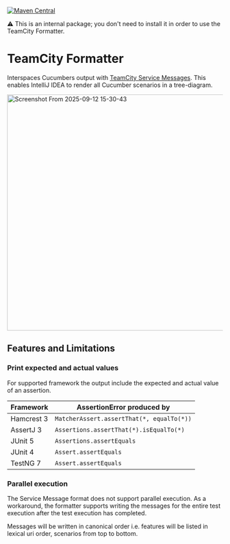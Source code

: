 [![Maven Central](https://img.shields.io/maven-central/v/io.cucumber/teamcity-formatter.svg?label=Maven%20Central)](https://search.maven.org/search?q=g:io.cucumber%20AND%20a:teamcity-formatter)

⚠️ This is an internal package; you don't need to install it in order to use the
TeamCity Formatter.

TeamCity Formatter
==================

Interspaces Cucumbers output
with [TeamCity Service Messages](https://www.jetbrains.com/help/teamcity/service-messages.html).
This enables IntelliJ IDEA to render all Cucumber scenarios in a tree-diagram.

<img width="2060" height="552" alt="Screenshot From 2025-09-12 15-30-43" src="https://github.com/user-attachments/assets/175e8f00-a5a9-4664-a616-f93ce1db6848" />


## Features and Limitations

### Print expected and actual values

For supported framework the output include the expected and actual value of an assertion.

| Framework  | AssertionError produced by                |
|------------|-------------------------------------------| 
| Hamcrest 3 | `MatcherAssert.assertThat(*, equalTo(*))` |
| AssertJ 3  | `Assertions.assertThat(*).isEqualTo(*)`   |
| JUnit 5    | `Assertions.assertEquals`                 |
| JUnit 4    | `Assert.assertEquals`                     |
| TestNG 7   | `Assert.assertEquals`                     |


### Parallel execution

The Service Message format does not support parallel execution. As a workaround,
the formatter supports writing the messages for the entire test execution after
the test execution has completed.

Messages will be written in canonical order i.e. features will be listed in
lexical uri order, scenarios from top to bottom. 
